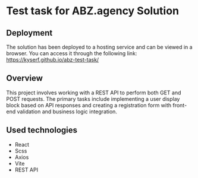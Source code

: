 # Test task for ABZ.agency Solution

## Deployment
The solution has been deployed to a hosting service and can be viewed in a browser. You can access it through the following link: https://kyserf.github.io/abz-test-task/

## Overview
This project involves working with a REST API to perform both GET and POST requests. The primary tasks include implementing a user display block based on API responses and creating a registration form with front-end validation and business logic integration.

## Used technologies
- React
- Scss
- Axios
- Vite
- REST API
